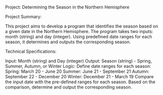 Project: Determining the Season in the Northern Hemisphere

Project Summary:

This project aims to develop a program that identifies the season based on a given date in the Northern Hemisphere. The program takes two inputs: month (string) and day (integer). 
Using predefined date ranges for each season, it determines and outputs the corresponding season.

Technical Specifications:

Input: Month (string) and Day (integer)
Output: Season (string) - Spring, Summer, Autumn, or Winter
Logic:
Define date ranges for each season:
Spring: March 20 - June 20
Summer: June 21 - September 21
Autumn: September 22 - December 20
Winter: December 21 - March 19
Compare the input date with the pre-defined ranges for each season.
Based on the comparison, determine and output the corresponding season.
